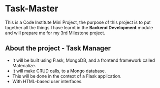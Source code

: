 # Task-Master

This is a Code Institute Mini Project, the purpose of this project is to put together all the things I have learnt in the **Backend Development** module and will prepare me for my 3rd Milestone project.

## About the project - Task Manager
* It will be built using Flask, MongoDB, and a frontend framework called Materialize.
* It will make CRUD calls, to a Mongo database.
* This will be done in the context of a Flask application.
* With HTML-based user interfaces.

